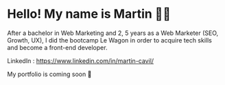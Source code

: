 # Hello! My name is Martin 👨‍💻

After a bachelor in Web Marketing and 2, 5 years as a Web Marketer (SEO, Growth, UX), I did the bootcamp Le Wagon in order to acquire tech skills and become a front-end developer.

LinkedIn : https://www.linkedin.com/in/martin-cavil/

My portfolio is coming soon 👀
